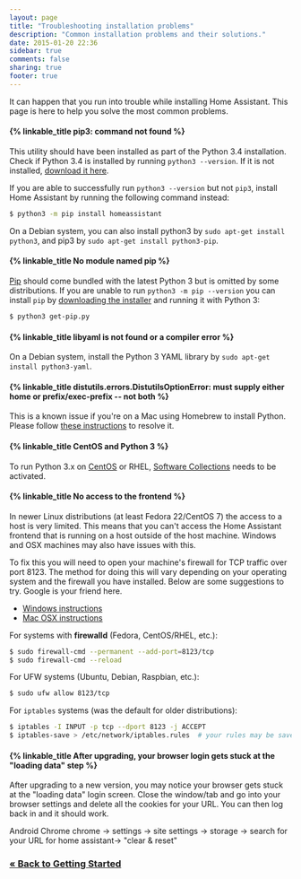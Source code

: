 ```yaml
---
layout: page
title: "Troubleshooting installation problems"
description: "Common installation problems and their solutions."
date: 2015-01-20 22:36
sidebar: true
comments: false
sharing: true
footer: true
---
```


It can happen that you run into trouble while installing Home Assistant. This page is here to help you solve the most common problems.


#### {% linkable_title pip3: command not found %}
This utility should have been installed as part of the Python 3.4 installation. Check if Python 3.4 is installed by running `python3 --version`. If it is not installed, [download it here](https://www.python.org/getit/).

If you are able to successfully run `python3 --version` but not `pip3`, install Home Assistant by running the following command instead:

```bash
$ python3 -m pip install homeassistant
```

On a Debian system, you can also install python3 by `sudo apt-get install python3`, and pip3 by `sudo apt-get install python3-pip`.

#### {% linkable_title No module named pip %}
[Pip](https://pip.pypa.io/en/stable/) should come bundled with the latest Python 3 but is omitted by some distributions. If you are unable to run `python3 -m pip --version` you can install `pip` by [downloading the installer](https://bootstrap.pypa.io/get-pip.py) and running it with Python 3:

```bash
$ python3 get-pip.py
```

#### {% linkable_title libyaml is not found or a compiler error %}

On a Debian system, install the Python 3 YAML library by `sudo apt-get install python3-yaml`.

#### {% linkable_title distutils.errors.DistutilsOptionError: must supply either home or prefix/exec-prefix -- not both %}
This is a known issue if you're on a Mac using Homebrew to install Python. Please follow [these instructions](https://github.com/Homebrew/brew/blob/master/docs/Homebrew-and-Python.md#note-on-pip-install---user) to resolve it.

#### {% linkable_title CentOS and Python 3 %}
To run Python 3.x on [CentOS](https://www.centos.org/) or RHEL, [Software Collections](https://www.softwarecollections.org/en/scls/rhscl/rh-python34/) needs to be activated.

#### {% linkable_title No access to the frontend %}
In newer Linux distributions (at least Fedora 22/CentOS 7) the access to a host is very limited. This means that you can't access the Home Assistant frontend that is running on a host outside of the host machine. Windows and OSX machines may also have issues with this.

To fix this you will need to open your machine's firewall for TCP traffic over port 8123. The method for doing this will vary depending on your operating system and the firewall you have installed. Below are some suggestions to try. Google is your friend here.

- [Windows instructions](http://windows.microsoft.com/en-us/windows/open-port-windows-firewall#1TC=windows-7)
- [Mac OSX instructions](https://support.apple.com/en-us/HT201642)

For systems with **firewalld** (Fedora, CentOS/RHEL, etc.):

```bash
$ sudo firewall-cmd --permanent --add-port=8123/tcp
$ sudo firewall-cmd --reload
```

For UFW systems (Ubuntu, Debian, Raspbian, etc.):

```bash
$ sudo ufw allow 8123/tcp
```

For `iptables` systems (was the default for older distributions):

```bash
$ iptables -I INPUT -p tcp --dport 8123 -j ACCEPT
$ iptables-save > /etc/network/iptables.rules  # your rules may be saved elsewhere
```

#### {% linkable_title After upgrading, your browser login gets stuck at the "loading data" step %}
After upgrading to a new version, you may notice your browser gets stuck at the "loading data" login screen. Close the window/tab and go into your browser settings and delete all the cookies for your URL. You can then log back in and it should work. 

Android Chrome 
chrome -> settings -> site settings -> storage -> search for your URL for home assistant-> "clear & reset"


### [&laquo; Back to Getting Started](/getting-started/)
